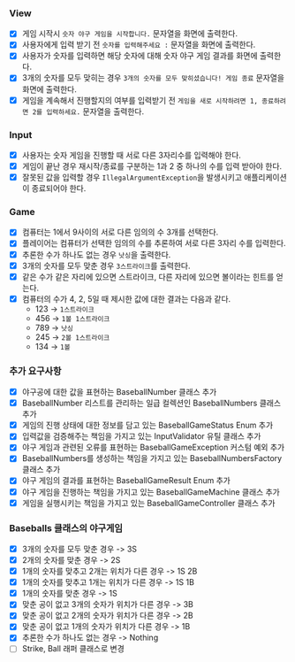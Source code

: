 ### View

- [x]  게임 시작시 `숫자 야구 게임을 시작합니다.` 문자열을 화면에 출력한다.
- [x]  사용자에게 입력 받기 전 `숫자를 입력해주세요 :`  문자열을 화면에 출력한다.
- [x]  사용자가 숫자를 입력하면 해당 숫자에 대해 숫자 야구 게임 결과를 화면에 출력한다.
- [x]  3개의 숫자를 모두 맞히는 경우 `3개의 숫자를 모두 맞히셨습니다! 게임 종료` 문자열을 화면에 출력한다.
- [x]  게임을 계속해서 진행할지의 여부를 입력받기 전 `게임을 새로 시작하려면 1, 종료하려면 2를 입력하세요.` 문자열을 출력한다.

### Input

- [x]  사용자는 숫자 게임을 진행할 때 서로 다른 3자리수를 입력해야 한다.
- [x]  게임이 끝난 경우 재시작/종료를 구분하는 1과 2 중 하나의 수를 입력 받아야 한다.
- [x]  잘못된 값을 입력할 경우 `IllegalArgumentException`을 발생시키고 애플리케이션이 종료되어야 한다.

### Game

- [x]  컴퓨터는 1에서 9사이의 서로 다른 임의의 수 3개를 선택한다.
- [x]  플레이어는 컴퓨터가 선택한 임의의 수를 추론하여 서로 다른 3자리 수를 입력한다.
- [x]  추론한 수가 하나도 없는 경우 `낫싱`을 출력한다.
- [x]  3개의 숫자를 모두 맞춘 경우 `3스트라이크`를 출력한다.
- [x]  같은 수가 같은 자리에 있으면 스트라이크, 다른 자리에 있으면 볼이라는 힌트를 얻는다.
- [x]  컴퓨터의 수가 4, 2, 5일 때 제시한 값에 대한 결과는 다음과 같다.
    - 123 → `1스트라이크`
    - 456 → `1볼 1스트라이크`
    - 789 → `낫싱`
    - 245 → `2볼 1스트라이크`
    - 134 → `1볼`

### 추가 요구사항

- [x]  야구공에 대한 값을 표현하는 BaseballNumber 클래스 추가
- [x]  BaseballNumber 리스트를 관리하는 일급 컬렉션인 BaseballNumbers 클래스 추가
- [x]  게임의 진행 상태에 대한 정보를 담고 있는 BaseballGameStatus Enum 추가
- [x]  입력값을 검증해주는 책임을 가지고 있는 InputValidator 유틸 클래스 추가
- [x]  야구 게임과 관련된 오류를 표현하는 BaseballGameException 커스텀 예외 추가
- [x]  BaseballNumbers를 생성하는 책임을 가지고 있는 BaseballNumbersFactory 클래스 추가
- [x]  야구 게임의 결과를 표현하는 BaseballGameResult Enum 추가
- [x]  야구 게임을 진행하는 책임을 가지고 있는 BaseballGameMachine 클래스 추가
- [x]  게임을 실행시키는 책임을 가지고 있는 BaseballGameController 클래스 추가

### Baseballs 클래스의 야구게임

- [x]  3개의 숫자를 모두 맞춘 경우 -> 3S
- [x]  2개의 숫자를 맞춘 경우 -> 2S
- [x]  1개의 숫자를 맞추고 2개는 위치가 다른 경우 -> 1S 2B
- [x]  1개의 숫자를 맞추고 1개는 위치가 다른 경우 -> 1S 1B
- [x]  1개의 숫자를 맞춘 경우 -> 1S
- [x]  맞춘 공이 없고 3개의 숫자가 위치가 다른 경우 -> 3B
- [x]  맞춘 공이 없고 2개의 숫자가 위치가 다른 경우 -> 2B
- [x]  맞춘 공이 없고 1개의 숫자가 위치가 다른 경우 -> 1B
- [x]  추론한 수가 하나도 없는 경우 -> Nothing
- [ ]  Strike, Ball 래퍼 클래스로 변경
